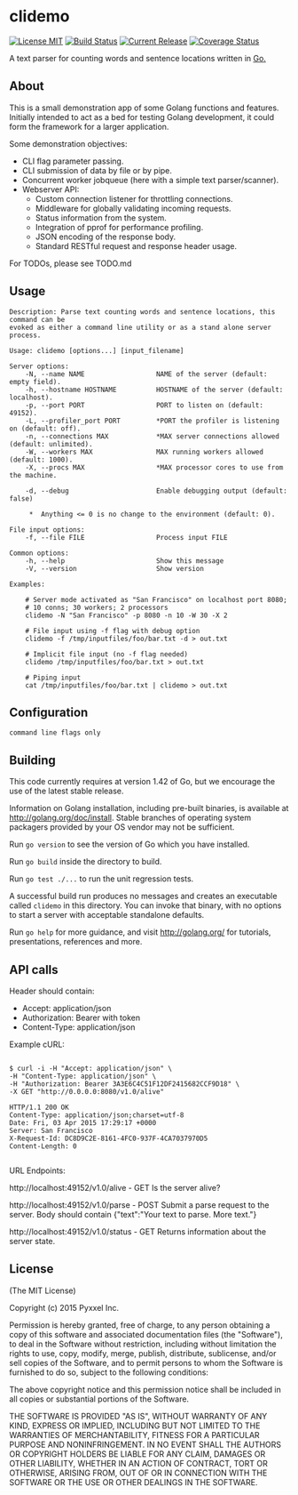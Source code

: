 # clidemo
[![License MIT](https://img.shields.io/npm/l/express.svg)](http://opensource.org/licenses/MIT)
[![Build Status](https://travis-ci.org/composer22/clidemo.svg?branch=master)](http://travis-ci.org/composer22/clidemo)
[![Current Release](https://img.shields.io/badge/release-v0.1.0--alpha-brightgreen.svg)](https://github.com/composer22/clidemo/releases/tag/v0.1.0-alpha)
[![Coverage Status](https://coveralls.io/repos/composer22/clidemo/badge.svg?branch=master)](https://coveralls.io/r/composer22/clidemo?branch=master)

A text parser for counting words and sentence locations written in [Go.](http://golang.org)

## About

This is a small demonstration app of some Golang functions and features. Initially intended
to act as a bed for testing Golang development, it could form the framework for a larger application.

Some demonstration objectives:

* CLI flag parameter passing.
* CLI submission of data by file or by pipe.
* Concurrent worker jobqueue (here with a simple text parser/scanner).
* Webserver API:
    + Custom connection listener for throttling connections.
    + Middleware for globally validating incoming requests.
    + Status information from the system.
    + Integration of pprof for performance profiling.
    + JSON encoding of the response body.
    + Standard RESTful request and response header usage.

For TODOs, please see TODO.md

## Usage

```
Description: Parse text counting words and sentence locations, this command can be
evoked as either a command line utility or as a stand alone server process.

Usage: clidemo [options...] [input_filename]

Server options:
    -N, --name NAME                  NAME of the server (default: empty field).
    -h, --hostname HOSTNAME          HOSTNAME of the server (default: localhost).
    -p, --port PORT                  PORT to listen on (default: 49152).
	-L, --profiler_port PORT         *PORT the profiler is listening on (default: off).
    -n, --connections MAX            *MAX server connections allowed (default: unlimited).
    -W, --workers MAX                MAX running workers allowed (default: 1000).
    -X, --procs MAX                  *MAX processor cores to use from the machine.

    -d, --debug                      Enable debugging output (default: false)

     *  Anything <= 0 is no change to the environment (default: 0).

File input options:
    -f, --file FILE                  Process input FILE

Common options:
    -h, --help                       Show this message
    -V, --version                    Show version

Examples:

    # Server mode activated as "San Francisco" on localhost port 8080;
	# 10 conns; 30 workers; 2 processors
    clidemo -N "San Francisco" -p 8080 -n 10 -W 30 -X 2

	# File input using -f flag with debug option
	clidemo -f /tmp/inputfiles/foo/bar.txt -d > out.txt

	# Implicit file input (no -f flag needed)
	clidemo /tmp/inputfiles/foo/bar.txt > out.txt

	# Piping input
	cat /tmp/inputfiles/foo/bar.txt | clidemo > out.txt

```

## Configuration

```
command line flags only

```

## Building

This code currently requires at version 1.42 of Go, but we encourage the use of the latest stable release.

Information on Golang installation, including pre-built binaries, is available at
<http://golang.org/doc/install>.  Stable branches of operating system packagers provided by
your OS vendor may not be sufficient.

Run `go version` to see the version of Go which you have installed.

Run `go build` inside the directory to build.

Run `go test ./...` to run the unit regression tests.

A successful build run produces no messages and creates an executable called `clidemo` in this
directory.  You can invoke that binary, with no options to start a server with acceptable standalone defaults.

Run `go help` for more guidance, and visit <http://golang.org/> for tutorials, presentations, references and more.

## API calls

Header should contain:

* Accept: application/json
* Authorization: Bearer with token
* Content-Type: application/json

Example cURL:

```

$ curl -i -H "Accept: application/json" \
-H "Content-Type: application/json" \
-H "Authorization: Bearer 3A3E6C4C51F12DF2415682CCF9D18" \
-X GET "http://0.0.0.0:8080/v1.0/alive"

HTTP/1.1 200 OK
Content-Type: application/json;charset=utf-8
Date: Fri, 03 Apr 2015 17:29:17 +0000
Server: San Francisco
X-Request-Id: DC8D9C2E-8161-4FC0-937F-4CA7037970D5
Content-Length: 0


```

URL Endpoints:

http://localhost:49152/v1.0/alive - GET Is the server alive?

http://localhost:49152/v1.0/parse - POST Submit a parse request to the server.
                                    Body should contain {"text":"Your text to parse. More text."}

http://localhost:49152/v1.0/status - GET Returns information about the server state.

## License

(The MIT License)

Copyright (c) 2015 Pyxxel Inc.

Permission is hereby granted, free of charge, to any person obtaining a copy
of this software and associated documentation files (the "Software"), to
deal in the Software without restriction, including without limitation the
rights to use, copy, modify, merge, publish, distribute, sublicense, and/or
sell copies of the Software, and to permit persons to whom the Software is
furnished to do so, subject to the following conditions:

The above copyright notice and this permission notice shall be included in
all copies or substantial portions of the Software.

THE SOFTWARE IS PROVIDED "AS IS", WITHOUT WARRANTY OF ANY KIND, EXPRESS OR
IMPLIED, INCLUDING BUT NOT LIMITED TO THE WARRANTIES OF MERCHANTABILITY,
FITNESS FOR A PARTICULAR PURPOSE AND NONINFRINGEMENT. IN NO EVENT SHALL THE
AUTHORS OR COPYRIGHT HOLDERS BE LIABLE FOR ANY CLAIM, DAMAGES OR OTHER
LIABILITY, WHETHER IN AN ACTION OF CONTRACT, TORT OR OTHERWISE, ARISING
FROM, OUT OF OR IN CONNECTION WITH THE SOFTWARE OR THE USE OR OTHER DEALINGS
IN THE SOFTWARE.
